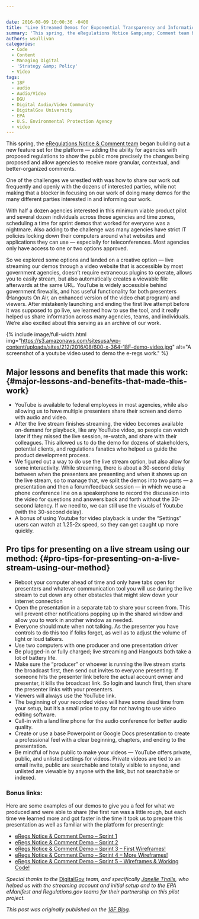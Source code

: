 ```yaml
---


date: 2016-08-09 10:00:36 -0400
title: 'Live Streamed Demos for Exponential Transparency and Information Sharing'
summary: 'This spring, the eRegulations Notice &amp;amp; Comment team began building out a new feature set for the platform &mdash; adding the ability for agencies with proposed regulations to show the public more precisely the changes being proposed and allow agencies to receive more granular, contextual, and better-organized comments. One of the challenges we wrestled with'
authors: wsullivan
categories:
  - Code
  - Content
  - Managing Digital
  - 'Strategy &amp; Policy'
  - Video
tags:
  - 18F
  - audio
  - Audio/Video
  - DGU
  - Digital Audio/Video Community
  - DigitalGov University
  - EPA
  - U.S. Environmental Protection Agency
  - video
---
```


This spring, the [eRegulations Notice & Comment team](https://18f.gsa.gov/2016/07/26/new-pilot-aims-to-streamline-notice-and-comment-process/) began building out a new feature set for the platform — adding the ability for agencies with proposed regulations to show the public more precisely the changes being proposed and allow agencies to receive more granular, contextual, and better-organized comments.

One of the challenges we wrestled with was how to share our work out frequently and openly with the dozens of interested parties, while not making that a blocker in focusing on our work of doing many demos for the many different parties interested in and informing our work.

With half a dozen agencies interested in this minimum viable product pilot and several dozen individuals across those agencies and time zones, scheduling a time for sprint demos that worked for everyone was a nightmare. Also adding to the challenge was many agencies have strict IT policies locking down their computers around what websites and applications they can use — especially for teleconferences. Most agencies only have access to one or two options approved.

So we explored some options and landed on a creative option — live streaming our demos through a video website that is accessible by most government agencies, doesn’t require extraneous plugins to operate, allows you to easily stream, but also automatically creates a viewable file afterwards at the same URL. YouTube is widely accessible behind government firewalls, and has useful functionality for both presenters (Hangouts On Air, an enhanced version of the video chat program) and viewers. After mistakenly launching and ending the first live attempt before it was supposed to go live, we learned how to use the tool, and it really helped us share information across many agencies, teams, and individuals. We’re also excited about this serving as an archive of our work.


{% include image/full-width.html img="https://s3.amazonaws.com/sitesusa/wp-content/uploads/sites/212/2016/08/600-x-364-18F-demo-video.jpg" alt="A screenshot of a youtube video used to demo the e-regs work." %}

## Major lessons and benefits that made this work: {#major-lessons-and-benefits-that-made-this-work}

  * YouTube is available to federal employees in most agencies, while also allowing us to have multiple presenters share their screen and demo with audio and video.
  * After the live stream finishes streaming, the video becomes available on-demand for playback, like any YouTube video, so people can watch later if they missed the live session, re-watch, and share with their colleagues. This allowed us to do the demo for dozens of stakeholders, potential clients, and regulations fanatics who helped us guide the product development process.
  * We figured out a way to do use the live stream option, but also allow for some interactivity. While streaming, there is about a 30-second delay between when the presenters are presenting and when it shows up on the live stream, so to manage that, we split the demos into two parts — a presentation and then a forum/feedback session — in which we use a phone conference line on a speakerphone to record the discussion into the video for questions and answers back and forth without the 30-second latency. If we need to, we can still use the visuals of Youtube (with the 30-second delay).
  * A bonus of using Youtube for video playback is under the “Settings” users can watch at 1.25-2x speed, so they can get caught up more quickly.

## Pro tips for presenting on a live stream using our method: {#pro-tips-for-presenting-on-a-live-stream-using-our-method}

  * Reboot your computer ahead of time and only have tabs open for presenters and whatever communication tool you will use during the live stream to cut down any other obstacles that might slow down your internet connection
  * Open the presentation in a separate tab to share your screen from. This will prevent other notifications popping up in the shared window and allow you to work in another window as needed.
  * Everyone should mute when not talking. As the presenter you have controls to do this too if folks forget, as well as to adjust the volume of light or loud talkers.
  * Use two computers with one producer and one presentation driver
  * Be plugged-in or fully charged; live streaming and Hangouts both take a lot of battery life.
  * Make sure the “producer” or whoever is running the live stream starts the broadcast first, then send out invites to everyone presenting. If someone hits the presenter link before the actual account owner and presenter, it kills the broadcast link. So login and launch first, then share the presenter links with your presenters.
  * Viewers will always use the YouTube link.
  * The beginning of your recorded video will have some dead time from your setup, but it’s a small price to pay for not having to use video editing software.
  * Call-in with a land line phone for the audio conference for better audio quality.
  * Create or use a base Powerpoint or Google Docs presentation to create a professional feel with a clear beginning, chapters, and ending to the presentation.
  * Be mindful of how public to make your videos — YouTube offers private, public, and unlisted settings for videos. Private videos are tied to an email invite, public are searchable and totally visible to anyone, and unlisted are viewable by anyone with the link, but not searchable or indexed.

### Bonus links:

Here are some examples of our demos to give you a feel for what we produced and were able to share (the first run was a little rough, but each time we learned more and got faster in the time it took us to prepare this presentation as well as familiar with the platform for presenting):

  * [eRegs Notice & Comment Demo &#8211; Sprint 1](https://www.youtube.com/watch?v=w9LCTExyC3A)
  * [eRegs Notice & Comment Demo &#8211; Sprint 2](https://www.youtube.com/watch?v=vH6UznuKyu0)
  * [eRegs Notice & Comment Demo &#8211; Sprint 3 &#8211; First Wireframes!](https://www.youtube.com/watch?v=7aEjjk-JrKg)
  * [eRegs Notice & Comment Demo &#8211; Sprint 4 &#8211; More Wireframes!](https://www.youtube.com/watch?v=wFEDa7CsQAo)
  * [eRegs Notice & Comment Demo &#8211; Sprint 5 &#8211; Wireframes & Working Code!](https://www.youtube.com/watch?v=h8DyhPOgUt4)

_Special thanks to the_ [DigitalGov](http://WHATEVER/) _team, and specifically [Janelle Thalls](https://www.WHATEVER/author/jthalls/), who helped us with the streaming account and initial setup and to the EPA eManifest and Regulations.gov teams for their partnership on this pilot project._

_This post was originally published on the [18F Blog](https://18f.gsa.gov/blog/)._